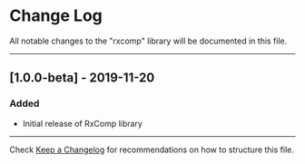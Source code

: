 # Change Log
All notable changes to the "rxcomp" library will be documented in this file.

---

## [1.0.0-beta] - 2019-11-20
### Added
- Initial release of RxComp library

---

Check [Keep a Changelog](http://keepachangelog.com/) for recommendations on how to structure this file.
